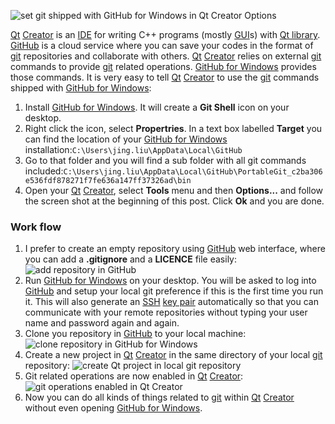 ---
---

![set git shipped with GitHub for Windows in Qt Creator 
Options]({{site.exa}}/set-git-shipped-with-GitHub-for-Windows-in-Qt-Creator-Options.png)

[Qt][] [Creator][] is an [IDE][] for writing C++ programs (mostly [GUI][]s) 
with [Qt library][qtlib]. [GitHub][] is a cloud service where you can save your 
codes in the format of [git][] repositories and collaborate with others. [Qt][] 
[Creator][] relies on external [git][] commands to provide [git][] related 
operations.  [GitHub for Windows][gw] provides those commands. It is very easy 
to tell [Qt][] [Creator][] to use the [git][] commands shipped with [GitHub for 
Windows][gw]:

1. Install [GitHub for Windows][gw]. It will create a **Git Shell** icon on 
your desktop.
2. Right click the icon, select **Propertries**. In a text box labelled 
**Target** you can find the location of your [GitHub for Windows][gw] 
installation:`C:\Users\jing.liu\AppData\Local\GitHub`
3. Go to that folder and you will find a sub folder with all git commands 
included:`C:\Users\jing.liu\AppData\Local\GitHub\PortableGit_c2ba306e536fdf878271f7fe636a147ff37326ad\bin`
4. Open your [Qt][] [Creator][], select **Tools** menu and then **Options...** 
and follow the screen shot at the beginning of this post. Click **Ok** and you 
are done.

### Work flow ###

1. I prefer to create an empty repository using [GitHub][] web interface, where 
you can add a **.gitignore** and a **LICENCE** file easily:
![add repository in GitHub]({{site.exa}}/create-repository-in-GitHub.JPG)
2. Run [GitHub for Windows][gw] on your desktop. You will be asked to log into 
[GitHub][] and setup your local git preference if this is the first time you 
run it. This will also generate an [SSH][] [key pair][key] automatically so 
that you can communicate with your remote repositories without typing your user 
name and password again and again.
3. Clone you repository in [GitHub][] to your local machine:
![clone repository in GitHub for 
Windows]({{site.exa}}/clone-repository-in-GitHub-for-Windows.png)
4. Create a new project in [Qt][] [Creator][] in the same directory of your 
local [git][] repository:
![create Qt project in local git 
repository]({{site.exa}}/create-Qt-project-in-local-git-copy.png)
5. Git related operations are now enabled in [Qt][] [Creator][]:
![git operations enabled in Qt 
Creator]({{site.exa}}/git-operations-enabled-in-Qt-Creator.png)
6. Now you can do all kinds of things related to [git][] within [Qt][] 
[Creator][] without even opening [GitHub for Windows][gw].

[Qt]:http://www.qt.io/
[Creator]:http://doc.qt.io/qtcreator/
[IDE]:http://en.wikipedia.org/wiki/Integrated_development_environment
[GUI]:http://en.wikipedia.org/wiki/Graphical_user_interface
[qtlib]:http://en.wikipedia.org/wiki/Qt_%28software%29
[GitHub]:https://github.com/
[git]:https://git-scm.com/
[gw]:https://windows.github.com/
[SSH]:https://en.wikipedia.org/wiki/Secure_Shell
[key]:https://help.github.com/articles/generating-ssh-keys/
